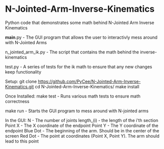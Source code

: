 # N-Jointed-Arm-Inverse-Kinematics
Python code that demonstrates some math behind N-Jointed Arm Inverse Kinematics 

__main__.py - The GUI program that allows the user to interactivly mess around with N-Jointed Arms

n_jointed_arm_ik.py - The script that contains the math behind the inverse-kinematics

test.py - A series of tests for the ik math to ensure that any new changes keep functionality

Setup:
git clone https://github.com/PyCee/N-Jointed-Arm-Inverse-Kinematics.git
cd N-Jointed-Arm-Inverse-Kinematics/
make install

Once Installed:
make test - Runs various math tests to ensure math correctness

make run - Starts the GUI program to mess around with N-jointed arms

In the GUI:
N - The number of joints
length_(i) - the length of the i'th section
Point X - The X coordinate of the endpoint
Point Y - The Y coordinate of the endpoint
Blue Dot - The beginning of the arm. Should be in the center of the screen
Red Dot - The point at coordinates (Point X, Point Y). The arm should lead to this point
